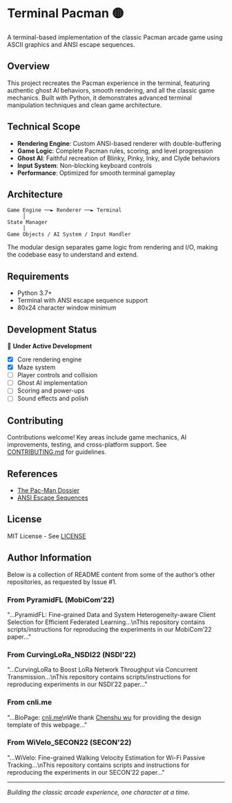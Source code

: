 # Terminal Pacman 🟡

A terminal-based implementation of the classic Pacman arcade game using ASCII graphics and ANSI escape sequences.

## Overview

This project recreates the Pacman experience in the terminal, featuring authentic ghost AI behaviors, smooth rendering, and all the classic game mechanics. Built with Python, it demonstrates advanced terminal manipulation techniques and clean game architecture.

## Technical Scope

- **Rendering Engine**: Custom ANSI-based renderer with double-buffering
- **Game Logic**: Complete Pacman rules, scoring, and level progression
- **Ghost AI**: Faithful recreation of Blinky, Pinky, Inky, and Clyde behaviors
- **Input System**: Non-blocking keyboard controls
- **Performance**: Optimized for smooth terminal gameplay

## Architecture

```
Game Engine ──► Renderer ──► Terminal
     │
State Manager
     │
Game Objects / AI System / Input Handler
```

The modular design separates game logic from rendering and I/O, making the codebase easy to understand and extend.

## Requirements

- Python 3.7+
- Terminal with ANSI escape sequence support
- 80x24 character window minimum

## Development Status

🚧 **Under Active Development**

- [x] Core rendering engine
- [x] Maze system
- [ ] Player controls and collision
- [ ] Ghost AI implementation
- [ ] Scoring and power-ups
- [ ] Sound effects and polish

## Contributing

Contributions welcome! Key areas include game mechanics, AI improvements, testing, and cross-platform support. See [CONTRIBUTING.md](CONTRIBUTING.md) for guidelines.

## References

- [The Pac-Man Dossier](https://www.gamasutra.com/view/feature/3938/the_pacman_dossier.php)
- [ANSI Escape Sequences](https://en.wikipedia.org/wiki/ANSI_escape_code)

## License

MIT License - See [LICENSE](LICENSE)

## Author Information

Below is a collection of README content from some of the author’s other repositories, as requested by Issue #1.

### From PyramidFL (MobiCom'22)
"...PyramidFL: Fine-grained Data and System Heterogeneity-aware Client Selection for Efficient Federated Learning...\nThis repository contains scripts/instructions for reproducing the experiments in our MobiCom’22 paper..."

### From CurvingLoRa_NSDI22 (NSDI'22)
"...CurvingLoRa to Boost LoRa Network Throughput via Concurrent Transmission...\nThis repository contains scripts/instructions for reproducing experiments in our NSDI’22 paper..."

### From cnli.me
"...BioPage: [cnli.me](https://cnli.me/)\nWe thank [Chenshu wu](https://cswu.me/) for providing the design template of this webpage..."

### From WiVelo_SECON22 (SECON'22)
"...WiVelo: Fine-grained Walking Velocity Estimation for Wi-Fi Passive Tracking...\nThis repository contains scripts and instructions for reproducing the experiments in our SECON’22 paper..."

---

*Building the classic arcade experience, one character at a time.*

